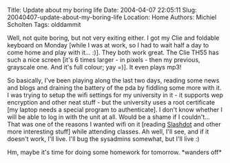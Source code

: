 Title: Update about my boring life
Date: 2004-04-07 22:05:11
Slug: 20040407-update-about-my-boring-life
Location: Home
Authors: Michiel Scholten
Tags: olddammit

<p>Well, not quite boring, but not very exiting either. I got my Clie and foldable keyboard on Monday [while I was at work, so I had to wait half a day to come home and play with it... :)]. They both work great. The Clie TH55 has such a nice screen [it's 6 times larger - in pixels - then my previous, grayscale one. And it's full colour; yay =)]. It even plays mp3!</p>
<p>So basically, I've been playing along the last two days, reading some news and blogs and draining the battery of the pda by fiddling some more with it. I was trying to setup the wifi settings for my university in it - it supports wep encryption and other neat stuff - but the university uses a root certificate [my laptop needs a special program to authenticate]. I don't know whether I will be able to log in with the unit at all. Would be a shame if I couldn't... That was one of the reasons I wanted wifi on it [reading <a href="http://www.slashdot.org/">Slashdot</a> and other more interesting stuff] while attending classes. Ah well, I'll see, and if it doesn't work, I'll live. I'll bug the sysadmins somewhat, but I'll live :)</p>
<p>Hm, maybe it's time for doing some homework for tomorrow. *wanders off*</p>